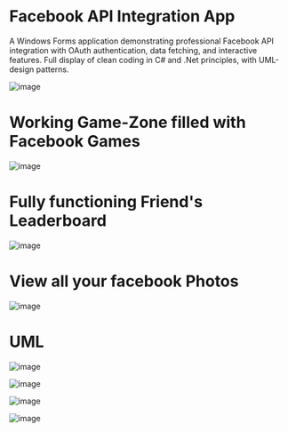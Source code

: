 # Facebook API Integration App  
A Windows Forms application demonstrating professional Facebook API integration with OAuth authentication, data fetching, and interactive features.
Full display of clean coding in C# and .Net principles, with UML-design patterns. 

![image](https://github.com/user-attachments/assets/0d9ebbf6-efc3-4f7f-95bb-7e973ce690a3)

# Working Game-Zone filled with Facebook Games

![image](https://github.com/user-attachments/assets/35f0bdb9-caf5-4897-b9b5-89b695c83192)

# Fully functioning Friend's Leaderboard

![image](https://github.com/user-attachments/assets/7efbdac7-908c-4e32-aee8-d8ec6674232d)

# View all your facebook Photos

![image](https://github.com/user-attachments/assets/57d2ab40-f875-44e7-9660-423ea2866b3e)


# UML
![image](https://github.com/user-attachments/assets/90b7b5f8-13e8-44e6-abf1-6af67532acef)

![image](https://github.com/user-attachments/assets/dae6c769-119c-49d1-b150-69d33c78d847)


![image](https://github.com/user-attachments/assets/1ff46d83-aa77-47fd-a868-fae684cd30d4)

![image](https://github.com/user-attachments/assets/8bb5a081-93f7-46b6-ab63-eb1bc0d4a3dc)


